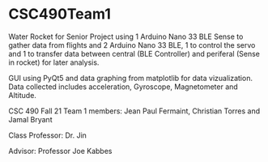 # CSC490Team1

Water Rocket for Senior Project using 1 Arduino Nano 33 BLE Sense to gather data from flights and 2 Arduino Nano 33 BLE, 1 to control the servo and 1 to transfer data between central (BLE Controller) and periferal (Sense in rocket) for later analysis.

GUI using PyQt5 and data graphing from matplotlib for data vizualization.
Data collected includes acceleration, Gyroscope, Magnetometer and Altitude.

CSC 490 Fall 21 Team 1 members: Jean Paul Fermaint, Christian Torres and Jamal Bryant

Class Professor: Dr. Jin

Advisor: Professor Joe Kabbes
